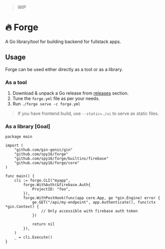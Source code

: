 > WIP

# 🔥 Forge

A Go library/tool for building backend for fullstack apps.

## Usage

Forge can be used either directly as a tool or as a library.

### As a tool

1. Download & unpack a Go release from [releases](https://github.com/spy16/forge/releases) section.
2. Tune the `forge.yml` file as per your needs.
3. Run `./forge serve -c forge.yml`

> If you have frontend build, use `--static=./ui` to serve as static files.

### As a library [Goal]

```golang
package main

import (
	"github.com/gin-gonic/gin"
	"github.com/spy16/forge"
	"github.com/spy16/forge/builtins/firebase"
	"github.com/spy16/forge/core"
)

func main() {
	cli := forge.CLI("myapp",
		forge.WithAuth(&firebase.Auth{
			ProjectID: "foo",
		}),
		forge.WithPostHook(func(app core.App, ge *gin.Engine) error {
			ge.GET("/api/my-endpoint", app.Authenticate(), func(ctx *gin.Context) {
				// Only accessible with firebase auth token
			})

			return nil
		}),
	)
	_ = cli.Execute()
}
```
